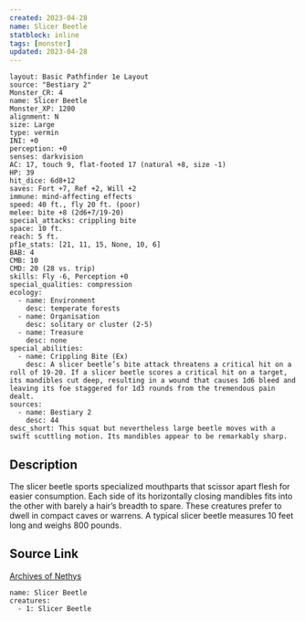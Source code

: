 ```yaml
---
created: 2023-04-28
name: Slicer Beetle
statblock: inline
tags: [monster]
updated: 2023-04-28
---
```

```statblock
layout: Basic Pathfinder 1e Layout
source: "Bestiary 2"
Monster_CR: 4
name: Slicer Beetle
Monster_XP: 1200
alignment: N
size: Large
type: vermin
INI: +0
perception: +0
senses: darkvision
AC: 17, touch 9, flat-footed 17 (natural +8, size -1)
HP: 39
hit_dice: 6d8+12
saves: Fort +7, Ref +2, Will +2
immune: mind-affecting effects
speed: 40 ft., fly 20 ft. (poor)
melee: bite +8 (2d6+7/19-20)
special_attacks: crippling bite
space: 10 ft.
reach: 5 ft.
pf1e_stats: [21, 11, 15, None, 10, 6]
BAB: 4
CMB: 10
CMD: 20 (28 vs. trip)
skills: Fly -6, Perception +0
special_qualities: compression
ecology:
  - name: Environment
    desc: temperate forests
  - name: Organisation
    desc: solitary or cluster (2-5)
  - name: Treasure
    desc: none
special_abilities:
  - name: Crippling Bite (Ex)
    desc: A slicer beetle’s bite attack threatens a critical hit on a roll of 19-20. If a slicer beetle scores a critical hit on a target, its mandibles cut deep, resulting in a wound that causes 1d6 bleed and leaving its foe staggered for 1d3 rounds from the tremendous pain dealt.
sources:
  - name: Bestiary 2
    desc: 44
desc_short: This squat but nevertheless large beetle moves with a swift scuttling motion. Its mandibles appear to be remarkably sharp. 
```
## Description
The slicer beetle sports specialized mouthparts that scissor apart flesh for easier consumption. Each side of its horizontally closing mandibles fits into the other with barely a hair’s breadth to spare. These creatures prefer to dwell in compact caves or warrens. A typical slicer beetle measures 10 feet long and weighs 800 pounds.
## Source Link
[Archives of Nethys](https://aonprd.com/MonsterDisplay.aspx?ItemName=Slicer%20Beetle)
```encounter-table
name: Slicer Beetle
creatures:
  - 1: Slicer Beetle
```
